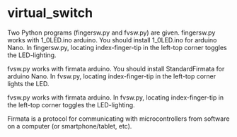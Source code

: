# virtual_switch
Two Python programs (fingersw.py and fvsw.py) are given.
fingersw.py works with 1_0LED.ino arduino.
You should install 1_0LED.ino for arduino Nano.
In fingersw.py, locating index-finger-tip in the left-top corner toggles the LED-lighting.

fvsw.py works with firmata arduino.
You should install StandardFirmata for arduino Nano.
In fvsw.py, locating index-finger-tip in the left-top corner lights the LED.

fvsw.py works with firmata arduino.
In fvsw.py, locating index-finger-tip in the left-top corner toggles the LED-lighting.

Firmata is a protocol for communicating with microcontrollers from software on a computer (or smartphone/tablet, etc).
